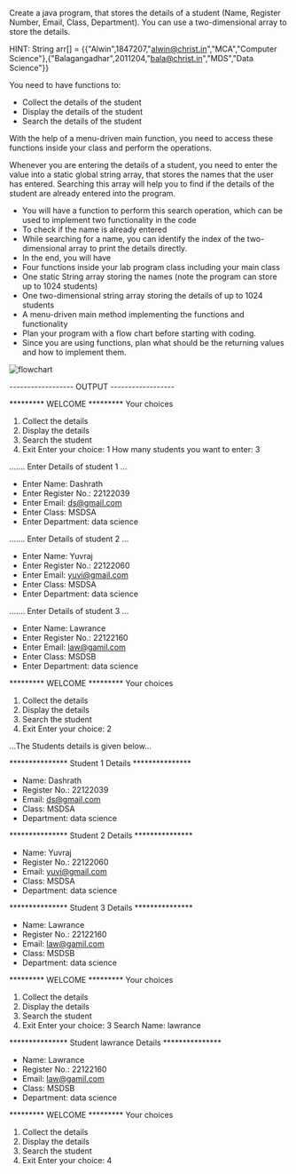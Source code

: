 Create a java program, that stores the details of a student (Name, Register Number, Email, Class, Department). You can use a two-dimensional array to store the details.

HINT: String arr[] = {{"Alwin",1847207,"alwin@christ.in","MCA","Computer Science"},{"Balagangadhar",2011204,"bala@christ.in","MDS","Data Science"}}

You need to have functions to:
- Collect the details of the student
- Display the details of the student
- Search the details of the student

With the help of a menu-driven main function, you need to access these functions inside your class and perform the operations.

Whenever you are entering the details of a student, you need to enter the value into a static global string array, that stores the names that the user has entered. Searching this array will help you to find if the details of the student are already entered into the program.

- You will have a function to perform this search operation, which can be used to implement two functionality in the code
- To check if the name is already entered
- While searching for a name, you can identify the index of the two-dimensional array to print the details directly.
- In the end, you will have
- Four functions inside your lab program class including your main class
- One static String array storing the names (note the program can store up to 1024 students)
- One two-dimensional string array storing the details of up to 1024 students
- A menu-driven main method implementing the functions and functionality
- Plan your program with a flow chart before starting with coding.
- Since you are using functions, plan what should be the returning values and how to implement them.


![flowchart](https://user-images.githubusercontent.com/118044162/218380837-73dcc8d9-f7df-4362-8ad3-b269b98fe9df.jpg)


------------------ OUTPUT ------------------
        

 ********* WELCOME *********
Your choices 
  1. Collect the details
  2. Display the details
  3. Search the student 
  4. Exit
Enter your choice: 1
How many students you want to enter: 3

....... Enter Details of student 1 ...
- Enter Name: Dashrath
- Enter Register No.: 22122039
- Enter Email: ds@gmail.com
- Enter Class: MSDSA
- Enter Department: data science

....... Enter Details of student 2 ...
- Enter Name: Yuvraj
- Enter Register No.: 22122060
- Enter Email: yuvi@gmail.com
- Enter Class: MSDSA
- Enter Department: data science

....... Enter Details of student 3 ...
- Enter Name: Lawrance
- Enter Register No.: 22122160
- Enter Email: law@gamil.com
- Enter Class: MSDSB
- Enter Department: data science

 ********* WELCOME *********
Your choices
  1. Collect the details
  2. Display the details
  3. Search the student
  4. Exit
Enter your choice: 2


 ...The Students details is given below...

*************** Student 1 Details ***************
- Name: Dashrath
- Register No.: 22122039
- Email: ds@gmail.com
- Class: MSDSA
- Department: data science

*************** Student 2 Details ***************
- Name: Yuvraj
- Register No.: 22122060
- Email: yuvi@gmail.com
- Class: MSDSA
- Department: data science

*************** Student 3 Details ***************
- Name: Lawrance
- Register No.: 22122160
- Email: law@gamil.com
- Class: MSDSB
- Department: data science

 ********* WELCOME *********
Your choices
  1. Collect the details
  2. Display the details
  3. Search the student
  4. Exit
Enter your choice: 3
Search Name: lawrance

*************** Student lawrance Details ***************
- Name: Lawrance
- Register No.: 22122160
- Email: law@gamil.com
- Class: MSDSB
- Department: data science

 ********* WELCOME *********
Your choices
  1. Collect the details
  2. Display the details
  3. Search the student
  4. Exit
Enter your choice: 4
